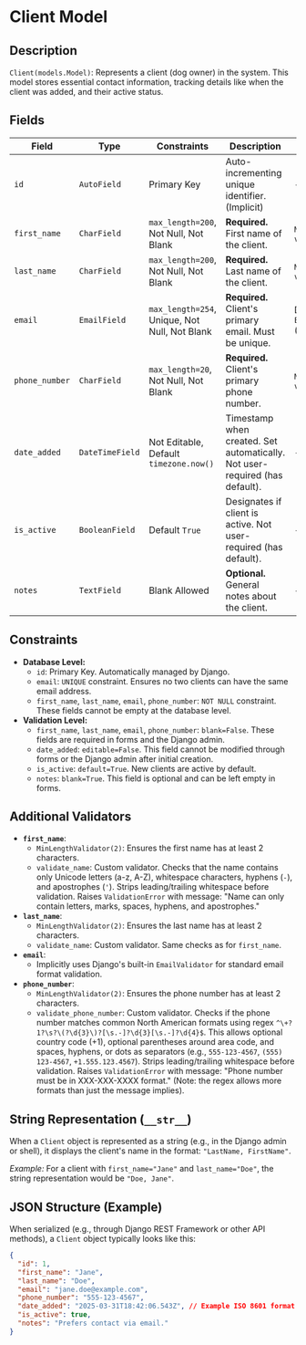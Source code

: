 # Client Model

## Description
`Client(models.Model)`: Represents a client (dog owner) in the system. This model stores essential contact information, tracking details like when the client was added, and their active status.

## Fields

| Field         | Type          | Constraints                             | Description                                                                 | Validators                                                                     |
|---------------|---------------|-----------------------------------------|-----------------------------------------------------------------------------|--------------------------------------------------------------------------------|
| `id`          | `AutoField`   | Primary Key                             | Auto-incrementing unique identifier. (Implicit)                             | -                                                                              |
| `first_name`  | `CharField`   | `max_length=200`, Not Null, Not Blank   | **Required.** First name of the client.                                     | `MinLengthValidator(2)`, `validate_name`                                       |
| `last_name`   | `CharField`   | `max_length=200`, Not Null, Not Blank   | **Required.** Last name of the client.                                      | `MinLengthValidator(2)`, `validate_name`                                       |
| `email`       | `EmailField`  | `max_length=254`, Unique, Not Null, Not Blank | **Required.** Client's primary email. Must be unique.                     | Django's `EmailValidator` (Implicit)                                           |
| `phone_number`| `CharField`   | `max_length=20`, Not Null, Not Blank    | **Required.** Client's primary phone number.                              | `MinLengthValidator(2)`, `validate_phone_number`                               |
| `date_added`  | `DateTimeField`| Not Editable, Default `timezone.now()`  | Timestamp when created. Set automatically. Not user-required (has default). | -                                                                              |
| `is_active`   | `BooleanField`| Default `True`                          | Designates if client is active. Not user-required (has default).            | -                                                                              |
| `notes`       | `TextField`   | Blank Allowed                           | **Optional.** General notes about the client.                               | -                                                                              |

## Constraints

* **Database Level:**
    * `id`: Primary Key. Automatically managed by Django.
    * `email`: `UNIQUE` constraint. Ensures no two clients can have the same email address.
    * `first_name`, `last_name`, `email`, `phone_number`: `NOT NULL` constraint. These fields cannot be empty at the database level.
* **Validation Level:**
    * `first_name`, `last_name`, `email`, `phone_number`: `blank=False`. These fields are required in forms and the Django admin.
    * `date_added`: `editable=False`. This field cannot be modified through forms or the Django admin after initial creation.
    * `is_active`: `default=True`. New clients are active by default.
    * `notes`: `blank=True`. This field is optional and can be left empty in forms.

## Additional Validators

* **`first_name`**:
    * `MinLengthValidator(2)`: Ensures the first name has at least 2 characters.
    * `validate_name`: Custom validator. Checks that the name contains only Unicode letters (a-z, A-Z), whitespace characters, hyphens (`-`), and apostrophes (`'`). Strips leading/trailing whitespace before validation. Raises `ValidationError` with message: "Name can only contain letters, marks, spaces, hyphens, and apostrophes."
* **`last_name`**:
    * `MinLengthValidator(2)`: Ensures the last name has at least 2 characters.
    * `validate_name`: Custom validator. Same checks as for `first_name`.
* **`email`**:
    * Implicitly uses Django's built-in `EmailValidator` for standard email format validation.
* **`phone_number`**:
    * `MinLengthValidator(2)`: Ensures the phone number has at least 2 characters.
    * `validate_phone_number`: Custom validator. Checks if the phone number matches common North American formats using regex `^\+?1?\s?\(?\d{3}\)?[\s.-]?\d{3}[\s.-]?\d{4}$`. This allows optional country code (+1), optional parentheses around area code, and spaces, hyphens, or dots as separators (e.g., `555-123-4567`, `(555) 123-4567`, `+1.555.123.4567`). Strips leading/trailing whitespace before validation. Raises `ValidationError` with message: "Phone number must be in XXX-XXX-XXXX format." (Note: the regex allows more formats than just the message implies).

## String Representation (`__str__`)

When a `Client` object is represented as a string (e.g., in the Django admin or shell), it displays the client's name in the format: `"LastName, FirstName"`.

*Example:* For a client with `first_name="Jane"` and `last_name="Doe"`, the string representation would be `"Doe, Jane"`.

## JSON Structure (Example)

When serialized (e.g., through Django REST Framework or other API methods), a `Client` object typically looks like this:

```json
{
  "id": 1,
  "first_name": "Jane",
  "last_name": "Doe",
  "email": "jane.doe@example.com",
  "phone_number": "555-123-4567",
  "date_added": "2025-03-31T18:42:06.543Z", // Example ISO 8601 format (current time used for example)
  "is_active": true,
  "notes": "Prefers contact via email."
}
